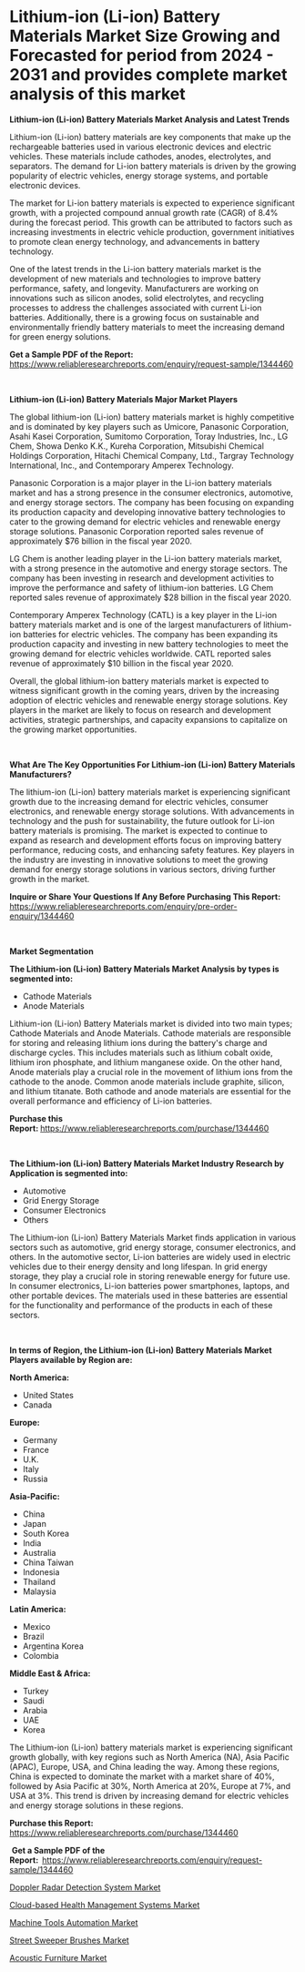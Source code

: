 <p><h1>Lithium-ion (Li-ion) Battery Materials Market Size Growing and Forecasted for period from 2024 - 2031 and provides complete market analysis of this market</h1></p><p><strong>Lithium-ion (Li-ion) Battery Materials Market Analysis and Latest Trends</strong></p>
<p><p>Lithium-ion (Li-ion) battery materials are key components that make up the rechargeable batteries used in various electronic devices and electric vehicles. These materials include cathodes, anodes, electrolytes, and separators. The demand for Li-ion battery materials is driven by the growing popularity of electric vehicles, energy storage systems, and portable electronic devices. </p><p>The market for Li-ion battery materials is expected to experience significant growth, with a projected compound annual growth rate (CAGR) of 8.4% during the forecast period. This growth can be attributed to factors such as increasing investments in electric vehicle production, government initiatives to promote clean energy technology, and advancements in battery technology.</p><p>One of the latest trends in the Li-ion battery materials market is the development of new materials and technologies to improve battery performance, safety, and longevity. Manufacturers are working on innovations such as silicon anodes, solid electrolytes, and recycling processes to address the challenges associated with current Li-ion batteries. Additionally, there is a growing focus on sustainable and environmentally friendly battery materials to meet the increasing demand for green energy solutions.</p></p>
<p><strong>Get a Sample PDF of the Report:&nbsp;</strong> <a href="https://www.reliableresearchreports.com/enquiry/request-sample/1344460">https://www.reliableresearchreports.com/enquiry/request-sample/1344460</a></p>
<p>&nbsp;</p>
<p><strong>Lithium-ion (Li-ion) Battery Materials Major Market Players</strong></p>
<p><p>The global lithium-ion (Li-ion) battery materials market is highly competitive and is dominated by key players such as Umicore, Panasonic Corporation, Asahi Kasei Corporation, Sumitomo Corporation, Toray Industries, Inc., LG Chem, Showa Denko K.K., Kureha Corporation, Mitsubishi Chemical Holdings Corporation, Hitachi Chemical Company, Ltd., Targray Technology International, Inc., and Contemporary Amperex Technology.</p><p>Panasonic Corporation is a major player in the Li-ion battery materials market and has a strong presence in the consumer electronics, automotive, and energy storage sectors. The company has been focusing on expanding its production capacity and developing innovative battery technologies to cater to the growing demand for electric vehicles and renewable energy storage solutions. Panasonic Corporation reported sales revenue of approximately $76 billion in the fiscal year 2020.</p><p>LG Chem is another leading player in the Li-ion battery materials market, with a strong presence in the automotive and energy storage sectors. The company has been investing in research and development activities to improve the performance and safety of lithium-ion batteries. LG Chem reported sales revenue of approximately $28 billion in the fiscal year 2020.</p><p>Contemporary Amperex Technology (CATL) is a key player in the Li-ion battery materials market and is one of the largest manufacturers of lithium-ion batteries for electric vehicles. The company has been expanding its production capacity and investing in new battery technologies to meet the growing demand for electric vehicles worldwide. CATL reported sales revenue of approximately $10 billion in the fiscal year 2020.</p><p>Overall, the global lithium-ion battery materials market is expected to witness significant growth in the coming years, driven by the increasing adoption of electric vehicles and renewable energy storage solutions. Key players in the market are likely to focus on research and development activities, strategic partnerships, and capacity expansions to capitalize on the growing market opportunities.</p></p>
<p>&nbsp;</p>
<p><strong>What Are The Key Opportunities For Lithium-ion (Li-ion) Battery Materials Manufacturers?</strong></p>
<p><p>The lithium-ion (Li-ion) battery materials market is experiencing significant growth due to the increasing demand for electric vehicles, consumer electronics, and renewable energy storage solutions. With advancements in technology and the push for sustainability, the future outlook for Li-ion battery materials is promising. The market is expected to continue to expand as research and development efforts focus on improving battery performance, reducing costs, and enhancing safety features. Key players in the industry are investing in innovative solutions to meet the growing demand for energy storage solutions in various sectors, driving further growth in the market.</p></p>
<p><strong>Inquire or Share Your Questions If Any Before Purchasing This Report:</strong> <a href="https://www.reliableresearchreports.com/enquiry/pre-order-enquiry/1344460">https://www.reliableresearchreports.com/enquiry/pre-order-enquiry/1344460</a></p>
<p>&nbsp;</p>
<p><strong>Market Segmentation</strong></p>
<p><strong>The Lithium-ion (Li-ion) Battery Materials Market Analysis by types is segmented into:</strong></p>
<p><ul><li>Cathode Materials</li><li>Anode Materials</li></ul></p>
<p><p>Lithium-ion (Li-ion) Battery Materials market is divided into two main types; Cathode Materials and Anode Materials. Cathode materials are responsible for storing and releasing lithium ions during the battery's charge and discharge cycles. This includes materials such as lithium cobalt oxide, lithium iron phosphate, and lithium manganese oxide. On the other hand, Anode materials play a crucial role in the movement of lithium ions from the cathode to the anode. Common anode materials include graphite, silicon, and lithium titanate. Both cathode and anode materials are essential for the overall performance and efficiency of Li-ion batteries.</p></p>
<p><strong>Purchase this Report:&nbsp;</strong><a href="https://www.reliableresearchreports.com/purchase/1344460">https://www.reliableresearchreports.com/purchase/1344460</a></p>
<p>&nbsp;</p>
<p><strong>The Lithium-ion (Li-ion) Battery Materials Market Industry Research by Application is segmented into:</strong></p>
<p><ul><li>Automotive</li><li>Grid Energy Storage</li><li>Consumer Electronics</li><li>Others</li></ul></p>
<p><p>The Lithium-ion (Li-ion) Battery Materials Market finds application in various sectors such as automotive, grid energy storage, consumer electronics, and others. In the automotive sector, Li-ion batteries are widely used in electric vehicles due to their energy density and long lifespan. In grid energy storage, they play a crucial role in storing renewable energy for future use. In consumer electronics, Li-ion batteries power smartphones, laptops, and other portable devices. The materials used in these batteries are essential for the functionality and performance of the products in each of these sectors.</p></p>
<p>&nbsp;</p>
<p><strong>In terms of Region, the Lithium-ion (Li-ion) Battery Materials Market Players available by Region are:</strong></p>
<p>
    <p> <strong> North America: </strong>
        <ul>
            <li>United States</li>
            <li>Canada</li>
        </ul>
        </p> 
    <p> <strong> Europe: </strong>
        <ul>
            <li>Germany</li>
            <li>France</li>
            <li>U.K.</li>
            <li>Italy</li>
            <li>Russia</li>
        </ul>
        </p> 
    <p> <strong> Asia-Pacific: </strong>
        <ul>
            <li>China</li>
            <li>Japan</li>
            <li>South Korea</li>
            <li>India</li>
            <li>Australia</li>
            <li>China Taiwan</li>
            <li>Indonesia</li>
            <li>Thailand</li>
            <li>Malaysia</li>
        </ul>
        </p> 
    <p> <strong> Latin America: </strong>
        <ul>
            <li>Mexico</li>
            <li>Brazil</li>
            <li>Argentina Korea</li>
            <li>Colombia</li>
        </ul>
        </p> 
    <p> <strong> Middle East & Africa: </strong>
        <ul>
            <li>Turkey</li>
            <li>Saudi</li>
            <li>Arabia</li>
            <li>UAE</li>
            <li>Korea</li>
        </ul>
    </p>
    </p>
<p><p>The Lithium-ion (Li-ion) battery materials market is experiencing significant growth globally, with key regions such as North America (NA), Asia Pacific (APAC), Europe, USA, and China leading the way. Among these regions, China is expected to dominate the market with a market share of 40%, followed by Asia Pacific at 30%, North America at 20%, Europe at 7%, and USA at 3%. This trend is driven by increasing demand for electric vehicles and energy storage solutions in these regions.</p></p>
<p><strong>Purchase this Report: </strong><a href="https://www.reliableresearchreports.com/purchase/1344460">https://www.reliableresearchreports.com/purchase/1344460</a></p>
<p>&nbsp;<strong>Get a Sample PDF of the Report:&nbsp;&nbsp;</strong><a href="https://www.reliableresearchreports.com/enquiry/request-sample/1344460">https://www.reliableresearchreports.com/enquiry/request-sample/1344460</a></p>
<p><strong></strong></p>
<p><p><a href="https://github.com/redneck06/Market-Research-Report-List-2/blob/main/doppler-radar-detection-system-market.md">Doppler Radar Detection System Market</a></p><p><a href="https://github.com/peachesmcdowel1/Market-Research-Report-List-1/blob/main/cloud-based-health-management-systems-market.md">Cloud-based Health Management Systems Market</a></p><p><a href="https://medium.com/@laurabruen2023/machine-tools-automation-market-insight-market-trends-growth-forecasted-from-2024-to-2031-ad7fbd41b8ad">Machine Tools Automation Market</a></p><p><a href="https://medium.com/@laurabruen2023/street-sweeper-brushes-market-share-evolution-and-market-growth-trends-2024-2031-3b654e324896">Street Sweeper Brushes Market</a></p><p><a href="https://medium.com/@laurabruen2023/acoustic-furniture-market-comprehensive-assessment-by-type-application-and-geography-9ba2a05db30f">Acoustic Furniture Market</a></p></p>